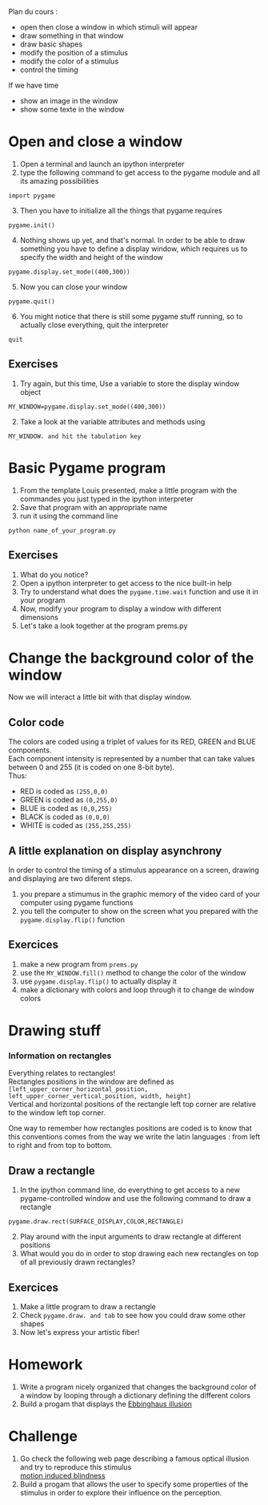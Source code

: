 Plan du cours :

- open then close a window in which stimuli will appear
- draw something in that window
- draw basic shapes
- modify the position of a stimulus
- modify the color of a stimulus
- control the timing

If we have time

- show an image in the window
- show some texte in the window

# Open and close a window

1. Open a terminal and launch an ipython interpreter
2. type the following command to get access to the pygame module and all its amazing possibilities
```
import pygame
```

3. Then you have to initialize all the things that pygame requires
```
pygame.init()
```

4. Nothing shows up yet, and that's normal. In order to be able to draw something you have to define a display window, which requires us to specify the width and height of the window
```
pygame.display.set_mode((400,300))
```

5. Now you can close your window
```
pygame.quit()
```

6. You might notice that there is still some pygame stuff running, so to actually close everything, quit the interpreter
```
quit
```

## Exercises
1. Try again, but this time, Use a variable to store the display window object
```
MY_WINDOW=pygame.display.set_mode((400,300))
```

2. Take a look at the variable attributes and methods using
```
MY_WINDOW. and hit the tabulation key
```

# Basic Pygame program

1. From the template Louis presented, make a little program with the commandes you just typed in the ipython interpreter
2. Save that program with an appropriate name
3. run it using the command line
```
python name_of_your_program.py
```

## Exercises
1. What do you notice?
2. Open a ipython interpreter to get access to the nice built-in help
3. Try to understand what does the `pygame.time.wait` function and use it in your program
4. Now, modify your program to display a window with different dimensions
5. Let's take a look together at the program prems.py

# Change the background color of the window

Now we will interact a little bit with that display window.

## Color code

The colors are coded using a triplet of values for its RED, GREEN and BLUE components.  
Each component intensity is represented by a number that can take values between 0 and 255 (it is coded on one 8-bit byte).  
Thus:

- RED is coded as `(255,0,0)`  
- GREEN is coded as `(0,255,0)`
- BLUE is coded as `(0,0,255)`
- BLACK is coded as `(0,0,0)`
- WHITE is coded as `(255,255,255)`

## A little explanation on display asynchrony

In order to control the timing of a stimulus appearance on a screen, drawing and displaying are two diferent steps.

1. you prepare a stimumus in the graphic memory of the video card of your computer using pygame functions
2. you tell the computer to show on the screen what you prepared with the `pygame.display.flip()` function

## Exercices

1. make a new program from `prems.py`
2. use the `MY_WINDOW.fill()` method to change the color of the window
3. use `pygame.display.flip()` to actually display it
4. make a dictionary with colors and loop through it to change de window colors

#  Drawing stuff

### Information on rectangles

Everything relates to rectangles!  
Rectangles positions in the window are defined as `[left_upper_corner_horizontal_position, left_upper_corner_vertical_position, width, height]`  
Vertical and horizontal positions of the rectangle left top corner are relative to the window left top corner.  

One way to remember how rectangles positions are coded is to know that this conventions comes from the way we write the latin languages : from left to right and from top to bottom.

## Draw a rectangle

1. In the ipython command line, do everything to get access to a new pygame-controlled window and use the following command to draw a rectangle
```
pygame.draw.rect(SURFACE_DISPLAY,COLOR,RECTANGLE)
```
2. Play around with the input arguments to draw rectangle at different positions
3. What would you do in order to stop drawing each new rectangles on top of all previously drawn rectangles?

## Exercices

1. Make a little program to draw a rectangle
2. Check `pygame.draw. and tab` to see how you could draw some other shapes
3. Now let's express your artistic fiber!


# Homework

1. Write a program nicely organized that changes the background color of a window by looping through a dictionary defining the different colors
2. Build a progam that displays the [Ebbinghaus illusion](https://en.wikipedia.org/wiki/Ebbinghaus_illusion)

# Challenge

1. Go check the following web page describing a famous optical illusion and try to reproduce this stimulus  
[motion induced blindness](http://www.michaelbach.de/ot/mot-mib/)
2. Build a progam that allows the user to specify some properties of the stimulus in order to explore their influence on the perception.
